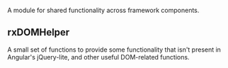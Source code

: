 A module for shared functionality across framework components.

## rxDOMHelper
A small set of functions to provide some functionality that isn't present in Angular's jQuery-lite, and other useful DOM-related functions.
